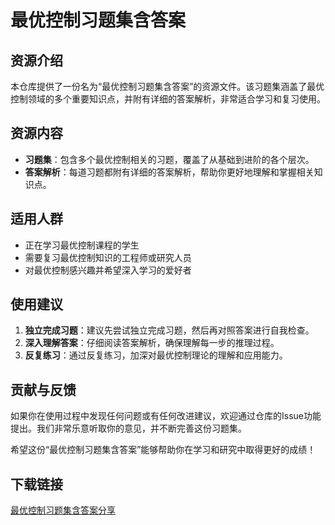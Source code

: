 # 最优控制习题集含答案

## 资源介绍

本仓库提供了一份名为“最优控制习题集含答案”的资源文件。该习题集涵盖了最优控制领域的多个重要知识点，并附有详细的答案解析，非常适合学习和复习使用。

## 资源内容

- **习题集**：包含多个最优控制相关的习题，覆盖了从基础到进阶的各个层次。
- **答案解析**：每道习题都附有详细的答案解析，帮助你更好地理解和掌握相关知识点。

## 适用人群

- 正在学习最优控制课程的学生
- 需要复习最优控制知识的工程师或研究人员
- 对最优控制感兴趣并希望深入学习的爱好者

## 使用建议

1. **独立完成习题**：建议先尝试独立完成习题，然后再对照答案进行自我检查。
2. **深入理解答案**：仔细阅读答案解析，确保理解每一步的推理过程。
3. **反复练习**：通过反复练习，加深对最优控制理论的理解和应用能力。

## 贡献与反馈

如果你在使用过程中发现任何问题或有任何改进建议，欢迎通过仓库的Issue功能提出。我们非常乐意听取你的意见，并不断完善这份习题集。

希望这份“最优控制习题集含答案”能够帮助你在学习和研究中取得更好的成绩！

## 下载链接

[最优控制习题集含答案分享](https://pan.quark.cn/s/0176e809405e)